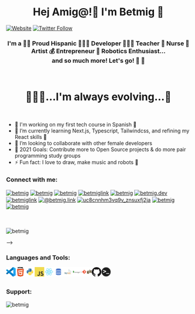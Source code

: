 <h1 align="center"> Hej Amig@!💞 I'm Betmig 👋 </h1>

[![Website](https://img.shields.io/website?label=betmig.dev&style=for-the-badge&url=https%3A%2F%2Fbetmig.dev)](https://betmig.dev)
[![Twitter Follow](https://img.shields.io/twitter/follow/Betmig?color=1DA1F2&logo=twitter&style=for-the-badge)](https://twitter.com/intent/follow?original_referer=https%3A%2F%2Fgithub.com%2FcodeSTACKr&screen_name=Betmig)

<h3 align="center">I'm a 💃🏽 Proud Hispanic 👩🏽‍🔧 Developer 👩🏽‍🏫 Teacher 🏥 Nurse 🎨 Artist 💰 Entrepreneur 🤖 Robotics Enthusiast... <br> and so much more! Let's go! 🚀 🚀</h3>
<br>
<h1 align="center"> 🧘🏽‍♀️...I'm always evolving...🌱 </h1>

<br>

- 🔭 I'm working on my first tech course in Spanish 👀
- 🌱 I’m currently learning Next.js, Typescript, Tailwindcss, and refining my React skills 🤣
- 👯 I’m looking to collaborate with other female developers
- 🥅 2021 Goals: Contribute more to Open Source projects & do more pair programming study groups
- ⚡ Fun fact: I love to draw, make music and robots 🤖

### Connect with me:
<p align="left">
<a href="https://codepen.io/betmig" target="blank"><img align="center" src="https://raw.githubusercontent.com/rahuldkjain/github-profile-readme-generator/master/src/images/icons/Social/codepen.svg" alt="betmig" height="30" width="40" /></a>
<a href="https://dev.to/betmig" target="blank"><img align="center" src="https://raw.githubusercontent.com/rahuldkjain/github-profile-readme-generator/master/src/images/icons/Social/devto.svg" alt="betmig" height="30" width="40" /></a>
<a href="https://twitter.com/betmig" target="blank"><img align="center" src="https://raw.githubusercontent.com/rahuldkjain/github-profile-readme-generator/master/src/images/icons/Social/twitter.svg" alt="betmig" height="30" width="40" /></a>
<a href="https://linkedin.com/in/betmiglink" target="blank"><img align="center" src="https://raw.githubusercontent.com/rahuldkjain/github-profile-readme-generator/master/src/images/icons/Social/linked-in-alt.svg" alt="betmiglink" height="30" width="40" /></a>
<a href="https://stackoverflow.com/users/15329711/betmig" target="blank"><img align="center" src="https://raw.githubusercontent.com/rahuldkjain/github-profile-readme-generator/master/src/images/icons/Social/stack-overflow.svg" alt="betmig" height="30" width="40" /></a>
<a href="https://fb.com/betmig.dev" target="blank"><img align="center" src="https://raw.githubusercontent.com/rahuldkjain/github-profile-readme-generator/master/src/images/icons/Social/facebook.svg" alt="betmig.dev" height="30" width="40" /></a>
<a href="https://instagram.com/betmiglink" target="blank"><img align="center" src="https://raw.githubusercontent.com/rahuldkjain/github-profile-readme-generator/master/src/images/icons/Social/instagram.svg" alt="betmiglink" height="30" width="40" /></a>
<a href="https://medium.com/@betmig.dev" target="blank"><img align="center" src="https://raw.githubusercontent.com/rahuldkjain/github-profile-readme-generator/master/src/images/icons/Social/medium.svg" alt="@betmig.link" height="30" width="40" /></a>
<a href="https://www.youtube.com/channel/UC8CnNHm3VQ9v_ZNsUXfJ2JA" target="blank"><img align="center" src="https://raw.githubusercontent.com/rahuldkjain/github-profile-readme-generator/master/src/images/icons/Social/youtube.svg" alt="uc8cnnhm3vq9v_znsuxfj2ja" height="30" width="40" /></a>
<a href="https://www.hackerrank.com/betmig" target="blank"><img align="center" src="https://raw.githubusercontent.com/rahuldkjain/github-profile-readme-generator/master/src/images/icons/Social/hackerrank.svg" alt="betmig" height="30" width="40" /></a>
<a href="https://www.leetcode.com/betmig" target="blank"><img align="center" src="https://raw.githubusercontent.com/rahuldkjain/github-profile-readme-generator/master/src/images/icons/Social/leet-code.svg" alt="betmig" height="30" width="40" /></a>
</p>
<br><br>
<! -- <p><img align="center" src="https://github-readme-stats.vercel.app/api?username=betmig&show_icons=true&locale=en" alt="betmig" /></p> -->


<br />

### Languages and Tools:

<img align="left" alt="Visual Studio Code" width="26px" src="https://raw.githubusercontent.com/github/explore/80688e429a7d4ef2fca1e82350fe8e3517d3494d/topics/visual-studio-code/visual-studio-code.png" />
<img align="left" alt="HTML5" width="26px" src="https://raw.githubusercontent.com/github/explore/80688e429a7d4ef2fca1e82350fe8e3517d3494d/topics/html/html.png" />
<img align="left" alt="Python" width="26px" src="https://raw.githubusercontent.com/github/explore/80688e429a7d4ef2fca1e82350fe8e3517d3494d/topics/python/python.png" />
<img align="left" alt="JavaScript" width="26px" src="https://raw.githubusercontent.com/github/explore/80688e429a7d4ef2fca1e82350fe8e3517d3494d/topics/javascript/javascript.png" />
<img align="left" alt="React" width="26px" src="https://raw.githubusercontent.com/github/explore/80688e429a7d4ef2fca1e82350fe8e3517d3494d/topics/react/react.png" />
<img align="left" alt="SQL" width="26px" src="https://raw.githubusercontent.com/github/explore/80688e429a7d4ef2fca1e82350fe8e3517d3494d/topics/sql/sql.png" />
<img align="left" alt="MySQL" width="26px" src="https://raw.githubusercontent.com/github/explore/80688e429a7d4ef2fca1e82350fe8e3517d3494d/topics/mysql/mysql.png" />
<img align="left" alt="MongoDB" width="26px" src="https://raw.githubusercontent.com/github/explore/80688e429a7d4ef2fca1e82350fe8e3517d3494d/topics/mongodb/mongodb.png" />
<img align="left" alt="Git" width="26px" src="https://raw.githubusercontent.com/github/explore/80688e429a7d4ef2fca1e82350fe8e3517d3494d/topics/git/git.png" />
<img align="left" alt="GitHub" width="26px" src="https://raw.githubusercontent.com/github/explore/78df643247d429f6cc873026c0622819ad797942/topics/github/github.png" />
<img align="left" alt="Terminal" width="26px" src="https://raw.githubusercontent.com/github/explore/80688e429a7d4ef2fca1e82350fe8e3517d3494d/topics/terminal/terminal.png" />
<br><br>

### Support:
<p><a href="https://ko-fi.com/betmig"> <img align="left" src="https://cdn.ko-fi.com/cdn/kofi3.png?v=3" height="50" width="210" alt="betmig" /></a></p><br><br>



[website]: https://betmig.dev
[twitter]: https://twitter.com/Betmig
[youtube]: https://www.youtube.com/channel/UC8CnNHm3VQ9v_ZNsUXfJ2JA
[instagram]: https://instagram.com/betmiglink
[linkedin]: https://www.linkedin.com/in/betmiglink/

